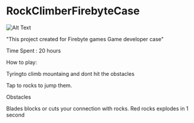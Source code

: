 # RockClimberFirebyteCase

![Alt Text](https://media.giphy.com/media/eduAfjMp42AvBiGN7q/giphy.gif)

"This project created for Firebyte games Game developer case" 

Time Spent : 20 hours 

How to play:

Tyringto climb mountaing and dont hit the obstacles 

Tap to rocks to jump them.

Obstacles

Blades blocks or cuts your connection with rocks.
Red rocks explodes in 1 second


